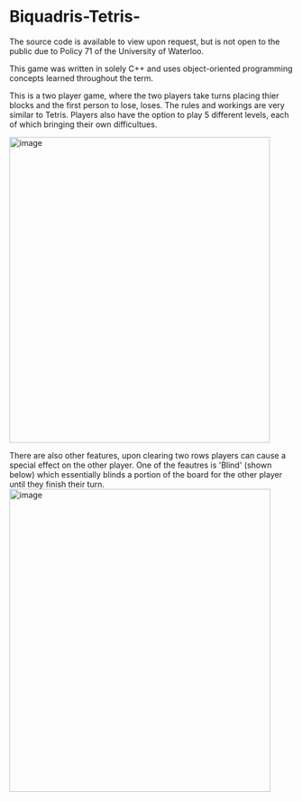 # Biquadris-Tetris-

The source code is available to view upon request, but is not open to the public due to Policy 71 of the University of Waterloo.

This game was written in solely C++ and uses object-oriented programming concepts learned throughout the term.

This is a two player game, where the two players take turns placing thier blocks and the first person to lose, loses. The rules and workings are very similar to Tetris. Players also have the option to play 5 different levels, each of which bringing their own difficultues.

<img width="462" height="543" alt="image" src="https://github.com/user-attachments/assets/e67d0104-7928-4f0c-a54d-94e341ca1fee" />


There are also other features, upon clearing two rows players can cause a special effect on the other player. 
One of the feautres is 'Blind' (shown below) which essentially blinds a portion of the board for the other player until they finish their turn.
<img width="463" height="538" alt="image" src="https://github.com/user-attachments/assets/dff0ccf0-d6ec-4e71-b2c7-20f1767d8fd5" />

